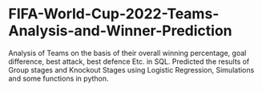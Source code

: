 # FIFA-World-Cup-2022-Teams-Analysis-and-Winner-Prediction
Analysis of Teams on the basis of their overall winning percentage, goal difference, best attack, best defence Etc. in SQL.
Predicted the results of Group stages and Knockout Stages using Logistic Regression, Simulations and some functions in python.
